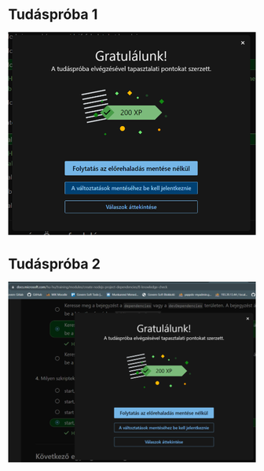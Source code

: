# Tudáspróba 1
![Tudáspróba 1 eredmény](./images/result1.PNG)

# Tudáspróba 2
![Tudáspróba 2 eredmény](./images/result2.PNG)
